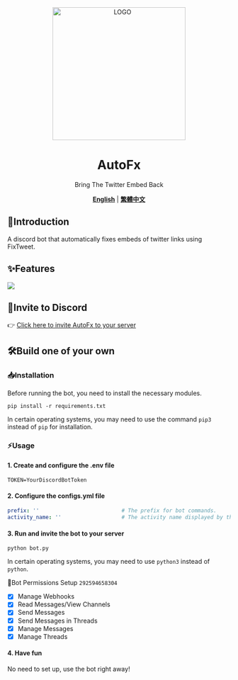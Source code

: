 <div align="center">

<img alt="LOGO" src="https://i.imgur.com/pD5bowS.png" width="300" height="300" />
  
# AutoFx

Bring The Twitter Embed Back

[**English**](./README.md) | [**繁體中文**](./README_zh.md)

</div>

## 📝Introduction

A discord bot that automatically fixes embeds of twitter links using FixTweet.

## ✨Features

![](https://raw.githubusercontent.com/Yuuzi261/AutoFx/main/demo.gif)

## 🔗Invite to Discord

👉 [Click here to invite AutoFx to your server](https://discord.com/api/oauth2/authorize?client_id=1173685781265649745&permissions=292594658304&scope=bot)

## 🛠️Build one of your own

### 📥Installation

Before running the bot, you need to install the necessary modules.

```shell
pip install -r requirements.txt
```

In certain operating systems, you may need to use the command `pip3` instead of `pip` for installation.

### ⚡Usage

#### 1. Create and configure the .env file

```env
TOKEN=YourDiscordBotToken
```

#### 2. Configure the configs.yml file

```yml
prefix: ''                          # The prefix for bot commands.
activity_name: ''                   # The activity name displayed by the bot.
```

#### 3. Run and invite the bot to your server

```shell
python bot.py
```

In certain operating systems, you may need to use `python3` instead of `python`.

🔧Bot Permissions Setup `292594658304`

- [x] Manage Webhooks
- [x] Read Messages/View Channels
- [x] Send Messages
- [x] Send Messages in Threads
- [x] Manage Messages
- [x] Manage Threads

#### 4. Have fun

No need to set up, use the bot right away!
